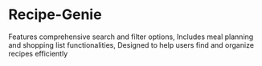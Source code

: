 # Recipe-Genie
Features comprehensive search and filter options, Includes meal planning and shopping list functionalities, Designed to help users find and organize recipes efficiently
